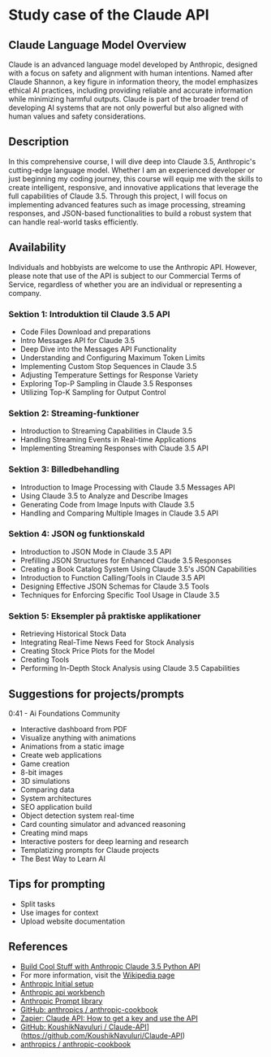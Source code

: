 # Study case of the Claude API

## Claude Language Model Overview

Claude is an advanced language model developed by Anthropic, designed with a focus on safety and alignment with human intentions. Named after Claude Shannon, a key figure in information theory, the model emphasizes ethical AI practices, including providing reliable and accurate information while minimizing harmful outputs. Claude is part of the broader trend of developing AI systems that are not only powerful but also aligned with human values and safety considerations.

## Description
In this comprehensive course, I will dive deep into Claude 3.5, Anthropic's cutting-edge language model. Whether I am an experienced developer or just beginning my coding journey, this course will equip me with the skills to create intelligent, responsive, and innovative applications that leverage the full capabilities of Claude 3.5. Through this project, I will focus on implementing advanced features such as image processing, streaming responses, and JSON-based functionalities to build a robust system that can handle real-world tasks efficiently.

## Availability
Individuals and hobbyists are welcome to use the Anthropic API. However, please note that use of the API is subject to our Commercial Terms of Service, regardless of whether you are an individual or representing a company.

### Sektion 1: Introduktion til Claude 3.5 API

* Code Files Download and preparations
* Intro Messages API for Claude 3.5
* Deep Dive into the Messages API Functionality
* Understanding and Configuring Maximum Token Limits
* Implementing Custom Stop Sequences in Claude 3.5
* Adjusting Temperature Settings for Response Variety
* Exploring Top-P Sampling in Claude 3.5 Responses
* Utilizing Top-K Sampling for Output Control

### Sektion 2: Streaming-funktioner

* Introduction to Streaming Capabilities in Claude 3.5
* Handling Streaming Events in Real-time Applications
* Implementing Streaming Responses with Claude 3.5 API

### Sektion 3: Billedbehandling

* Introduction to Image Processing with Claude 3.5 Messages API
* Using Claude 3.5 to Analyze and Describe Images
* Generating Code from Image Inputs with Claude 3.5
* Handling and Comparing Multiple Images in Claude 3.5 API

### Sektion 4: JSON og funktionskald

* Introduction to JSON Mode in Claude 3.5 API
* Prefilling JSON Structures for Enhanced Claude 3.5 Responses
* Creating a Book Catalog System Using Claude 3.5's JSON Capabilities
* Introduction to Function Calling/Tools in Claude 3.5 API
* Designing Effective JSON Schemas for Claude 3.5 Tools
* Techniques for Enforcing Specific Tool Usage in Claude 3.5

### Sektion 5: Eksempler på praktiske applikationer

* Retrieving Historical Stock Data
* Integrating Real-Time News Feed for Stock Analysis
* Creating Stock Price Plots for the Model
* Creating Tools
* Performing In-Depth Stock Analysis using Claude 3.5 Capabilities

## Suggestions for projects/prompts
0:41 - Ai Foundations Community
* Interactive dashboard from PDF
* Visualize anything with animations
* Animations from a static image
* Create web applications 
* Game creation
* 8-bit images
* 3D simulations
* Comparing data
* System architectures
* SEO application build
* Object detection system real-time
* Card counting simulator and advanced reasoning
* Creating mind maps
* Interactive posters for deep learning and research
* Templatizing prompts for Claude projects
* The Best Way to Learn AI

## Tips for prompting

* Split tasks
* Use images for context
* Upload website documentation

## References
* [Build Cool Stuff with Anthropic Claude 3.5 Python API](https://www.youtube.com/watch?v=iv4B-axkSf8)
* For more information, visit the [Wikipedia page](https://en.wikipedia.org/wiki/Claude_(language_model))
* [Anthropic Initial setup](https://docs.anthropic.com/en/docs/initial-setup)
* [Anthropic api workbench](https://console.anthropic.com)
* [Anthropic Prompt library](https://docs.anthropic.com/en/prompt-library/library)
* [GitHub: anthropics / anthropic-cookbook](https://github.com/anthropics/anthropic-cookbook/tree/main)
* [Zapier: Claude API: How to get a key and use the API](https://zapier.com/blog/claude-api/)
* [GitHub: KoushikNavuluri / Claude-API]()](https://github.com/KoushikNavuluri/Claude-API)
* [anthropics / anthropic-cookbook](https://github.com/anthropics/anthropic-cookbook/tree/main)
